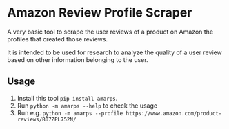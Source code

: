 # Amazon Review Profile Scraper

A very basic tool to scrape the user reviews of a product on Amazon the profiles that created those reviews.

It is intended to be used for research to analyze the quality of a user review based on
other information belonging to the user.

## Usage

1. Install this tool `pip install amarps`.
2. Run `python -m amarps --help` to check the usage
3. Run e.g. `python -m amarps --profile https://www.amazon.com/product-reviews/B07ZPL752N/`
